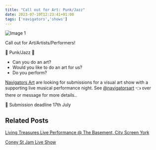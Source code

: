 ```yaml
---
title: "Call out for Art: Punk/Jazz"
date: 2023-07-10T12:23:41+01:00
tags: ['navigators','shows']
---
```

![Image 1](/2023-07-10-punk-jazz-call-out/2023-07-10-punk-jazz-call-out-screenshot.png)

Call out for Art/Artists/Performers!

🧷 Punk/Jazz 🎷

- Can you do an art?
- Would you like to do an art for us?
- Do you perform?

[Navigators Art](https://linktr.ee/navigatorsart) are looking for submissions for a visual art show with a supporting live musical performance night. See [@navigatorsart](https://instagram.com/navigatorsart) 👈 over there or message for more details..

🚨 Submission deadline 17th July

## Related Posts

[Living Treasures Live Performance @ The Basement, City Screen York](/posts/2023-06-07-living-treasures-live-performance/)

[Coney St Jam Live Show](/posts/2022-11-18-coney-st-jam-live-show/)
